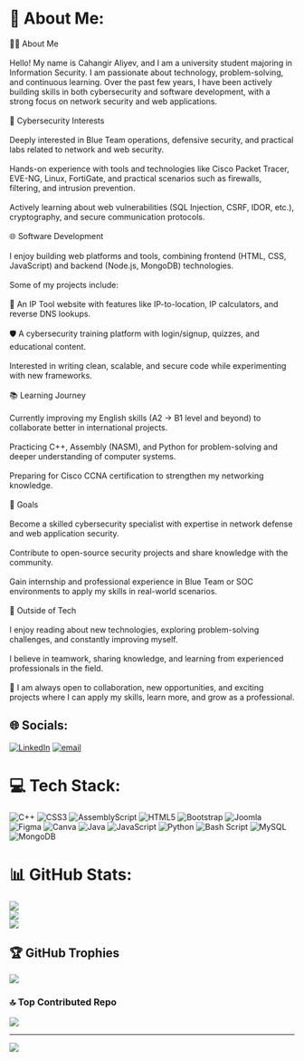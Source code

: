 # 💫 About Me:
👨‍💻 About Me<br><br>Hello! My name is Cahangir Aliyev, and I am a university student majoring in Information Security. I am passionate about technology, problem-solving, and continuous learning. Over the past few years, I have been actively building skills in both cybersecurity and software development, with a strong focus on network security and web applications.<br><br>🔐 Cybersecurity Interests<br><br>Deeply interested in Blue Team operations, defensive security, and practical labs related to network and web security.<br><br>Hands-on experience with tools and technologies like Cisco Packet Tracer, EVE-NG, Linux, FortiGate, and practical scenarios such as firewalls, filtering, and intrusion prevention.<br><br>Actively learning about web vulnerabilities (SQL Injection, CSRF, IDOR, etc.), cryptography, and secure communication protocols.<br><br>🌐 Software Development<br><br>I enjoy building web platforms and tools, combining frontend (HTML, CSS, JavaScript) and backend (Node.js, MongoDB) technologies.<br><br>Some of my projects include:<br><br>🔎 An IP Tool website with features like IP-to-location, IP calculators, and reverse DNS lookups.<br><br>🛡️ A cybersecurity training platform with login/signup, quizzes, and educational content.<br><br>Interested in writing clean, scalable, and secure code while experimenting with new frameworks.<br><br>📚 Learning Journey<br><br>Currently improving my English skills (A2 → B1 level and beyond) to collaborate better in international projects.<br><br>Practicing C++, Assembly (NASM), and Python for problem-solving and deeper understanding of computer systems.<br><br>Preparing for Cisco CCNA certification to strengthen my networking knowledge.<br><br>🌟 Goals<br><br>Become a skilled cybersecurity specialist with expertise in network defense and web application security.<br><br>Contribute to open-source security projects and share knowledge with the community.<br><br>Gain internship and professional experience in Blue Team or SOC environments to apply my skills in real-world scenarios.<br><br>🤝 Outside of Tech<br><br>I enjoy reading about new technologies, exploring problem-solving challenges, and constantly improving myself.<br><br>I believe in teamwork, sharing knowledge, and learning from experienced professionals in the field.<br><br>🚀 I am always open to collaboration, new opportunities, and exciting projects where I can apply my skills, learn more, and grow as a professional.


## 🌐 Socials:
[![LinkedIn](https://img.shields.io/badge/LinkedIn-%230077B5.svg?logo=linkedin&logoColor=white)](https://linkedin.com/in/https://www.linkedin.com/in/cahangir-eliyev-966560285/) [![email](https://img.shields.io/badge/Email-D14836?logo=gmail&logoColor=white)](mailto:cahangirliyev02@gmail.com) 

# 💻 Tech Stack:
![C++](https://img.shields.io/badge/c++-%2300599C.svg?style=for-the-badge&logo=c%2B%2B&logoColor=white) ![CSS3](https://img.shields.io/badge/css3-%231572B6.svg?style=for-the-badge&logo=css3&logoColor=white) ![AssemblyScript](https://img.shields.io/badge/assembly%20script-%23000000.svg?style=for-the-badge&logo=assemblyscript&logoColor=white) ![HTML5](https://img.shields.io/badge/html5-%23E34F26.svg?style=for-the-badge&logo=html5&logoColor=white) ![Bootstrap](https://img.shields.io/badge/bootstrap-%238511FA.svg?style=for-the-badge&logo=bootstrap&logoColor=white) ![Joomla](https://img.shields.io/badge/joomla-%235091CD.svg?style=for-the-badge&logo=joomla&logoColor=white) ![Figma](https://img.shields.io/badge/figma-%23F24E1E.svg?style=for-the-badge&logo=figma&logoColor=white) ![Canva](https://img.shields.io/badge/Canva-%2300C4CC.svg?style=for-the-badge&logo=Canva&logoColor=white) ![Java](https://img.shields.io/badge/java-%23ED8B00.svg?style=for-the-badge&logo=openjdk&logoColor=white) ![JavaScript](https://img.shields.io/badge/javascript-%23323330.svg?style=for-the-badge&logo=javascript&logoColor=%23F7DF1E) ![Python](https://img.shields.io/badge/python-3670A0?style=for-the-badge&logo=python&logoColor=ffdd54) ![Bash Script](https://img.shields.io/badge/bash_script-%23121011.svg?style=for-the-badge&logo=gnu-bash&logoColor=white) ![MySQL](https://img.shields.io/badge/mysql-4479A1.svg?style=for-the-badge&logo=mysql&logoColor=white) ![MongoDB](https://img.shields.io/badge/MongoDB-%234ea94b.svg?style=for-the-badge&logo=mongodb&logoColor=white)
# 📊 GitHub Stats:
![](https://github-readme-stats.vercel.app/api?username=Cahangirds&theme=radical&hide_border=false&include_all_commits=true&count_private=true)<br/>
![](https://nirzak-streak-stats.vercel.app/?user=Cahangirds&theme=radical&hide_border=false)<br/>
![](https://github-readme-stats.vercel.app/api/top-langs/?username=Cahangirds&theme=radical&hide_border=false&include_all_commits=true&count_private=true&layout=compact)

## 🏆 GitHub Trophies
![](https://github-profile-trophy.vercel.app/?username=Cahangirds&theme=radical&no-frame=false&no-bg=true&margin-w=4)

### 🔝 Top Contributed Repo
![](https://github-contributor-stats.vercel.app/api?username=Cahangirds&limit=5&theme=radical&combine_all_yearly_contributions=true)

---
[![](https://visitcount.itsvg.in/api?id=Cahangirds&icon=2&color=1)](https://visitcount.itsvg.in)

<!-- Proudly created with GPRM ( https://gprm.itsvg.in ) -->
